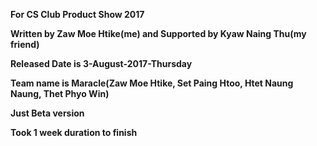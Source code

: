 ********For CS Club Product Show 2017********

********Written by Zaw Moe Htike(me) and Supported by Kyaw Naing Thu(my friend)********

********Released Date is 3-August-2017-Thursday********

********Team name is Maracle(Zaw Moe Htike, Set Paing Htoo, Htet Naung Naung, Thet Phyo Win)********

********Just Beta version******** 

********Took 1 week duration to finish********
